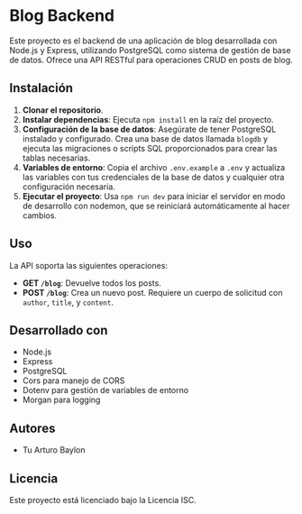 # Blog Backend

Este proyecto es el backend de una aplicación de blog desarrollada con Node.js y Express, utilizando PostgreSQL como sistema de gestión de base de datos. Ofrece una API RESTful para operaciones CRUD en posts de blog.

## Instalación

1. **Clonar el repositorio**.
2. **Instalar dependencias**: Ejecuta `npm install` en la raíz del proyecto.
3. **Configuración de la base de datos**: Asegúrate de tener PostgreSQL instalado y configurado. Crea una base de datos llamada `blogdb` y ejecuta las migraciones o scripts SQL proporcionados para crear las tablas necesarias.
4. **Variables de entorno**: Copia el archivo `.env.example` a `.env` y actualiza las variables con tus credenciales de la base de datos y cualquier otra configuración necesaria.
5. **Ejecutar el proyecto**: Usa `npm run dev` para iniciar el servidor en modo de desarrollo con nodemon, que se reiniciará automáticamente al hacer cambios.

## Uso

La API soporta las siguientes operaciones:

- **GET `/blog`**: Devuelve todos los posts.
- **POST `/blog`**: Crea un nuevo post. Requiere un cuerpo de solicitud con `author`, `title`, y `content`.

## Desarrollado con

- Node.js
- Express
- PostgreSQL
- Cors para manejo de CORS
- Dotenv para gestión de variables de entorno
- Morgan para logging

## Autores

- Tu Arturo Baylon

## Licencia

Este proyecto está licenciado bajo la Licencia ISC.
